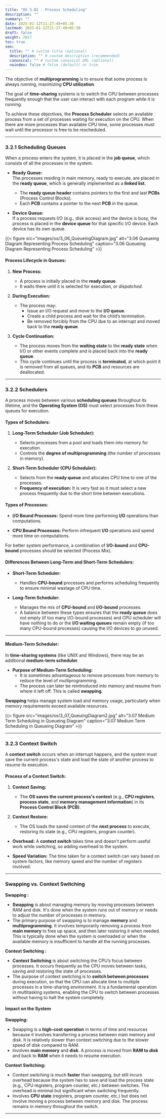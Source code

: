 ```yaml
---
title: "OS 3.02 - Process Scheduling"
description: ""
summary: ""
date: 2025-01-12T21:27:49+05:30
lastmod: 2025-01-12T21:27:49+05:30
draft: false
weight: 2017
toc: true
seo:
  title: "" # custom title (optional)
  description: "" # custom description (recommended)
  canonical: "" # custom canonical URL (optional)
  noindex: false # false (default) or true
---
```




The objective of **multiprogramming** is to ensure that some process is always running, maximizing **CPU utilization**. 

The goal of **time-sharing** systems is to switch the CPU between processes frequently enough that the user can interact with each program while it is running.

To achieve these objectives, the **Process Scheduler** selects an available process from a set of processes waiting for execution on the CPU. When there are more processes than available CPU time, some processes must wait until the processor is free to be rescheduled.

---

### **3.2.1 Scheduling Queues**

When a process enters the system, it is placed in the **job queue**, which consists of all the processes in the system. 

- **Ready Queue:**  
  The processes residing in main memory, ready to execute, are placed in the **ready queue**, which is generally implemented as a **linked list**.
  - The **ready queue header** contains pointers to the first and last **PCBs** (Process Control Blocks).
  - Each **PCB** contains a pointer to the next **PCB** in the queue.

- **Device Queue:**  
  If a process requests I/O (e.g., disk access) and the device is busy, the process is placed in the **device queue** for that specific I/O device. Each device has its own queue.


{{< figure  src="images/os/3_06_QueueingDiagram.jpg"  alt="3.06 Queueing Diagram Representing Process Scheduling"  caption="3.06 Queueing Diagram Representing Process Scheduling" >}}

#### **Process Lifecycle in Queues:**

1. **New Process:**  
   - A process is initially placed in the **ready queue**.
   - It waits there until it is selected for execution, or *dispatched*.

2. **During Execution:**
   - The process may:
     - Issue an I/O request and move to the **I/O queue**.
     - Create a child process and wait for the child’s termination.
     - Be removed forcibly from the CPU due to an interrupt and moved back to the **ready queue**.

3. **Cycle Continuation:**
   - The process moves from the **waiting state** to the **ready state** when I/O or other events complete and is placed back into the **ready queue**.
   - This cycle continues until the process is **terminated**, at which point it is removed from all queues, and its **PCB** and resources are deallocated.

---

### **3.2.2 Schedulers**

A process moves between various **scheduling queues** throughout its lifetime, and the **Operating System (OS)** must select processes from these queues for execution.

#### **Types of Schedulers:**

1. **Long-Term Scheduler (Job Scheduler):**
   - Selects processes from a pool and loads them into memory for execution.
   - Controls the **degree of multiprogramming** (the number of processes in memory).

2. **Short-Term Scheduler (CPU Scheduler):**
   - Selects from the **ready queue** and allocates CPU time to one of the processes.
   - **Frequency of execution:** It is very fast as it must select a new process frequently due to the short time between executions.

#### **Types of Processes:**

- **I/O Bound Processes:**  Spend more time performing **I/O** operations than computations.
  
- **CPU Bound Processes:**  Perform infrequent **I/O** operations and spend more time on computations.


For better system performance, a combination of **I/O-bound** and **CPU-bound** processes should be selected (Process Mix).

#### **Differences Between Long-Term and Short-Term Schedulers:**

- **Short-Term Scheduler:**  
  - Handles **CPU-bound** processes and performs scheduling frequently to ensure minimal wastage of CPU time.
  
- **Long-Term Scheduler:**  
  - Manages the mix of **CPU-bound** and **I/O-bound** processes.
  - A balance between these types ensures that the **ready queue** does not empty (if too many I/O-bound processes) and CPU scheduler will have nothing to do or the **I/O waiting queues** remain empty (if too many CPU-bound processes) causing the I/O devices to go unused.

---

#### **Medium-Term Scheduler:**

In **time-sharing systems** (like UNIX and Windows), there may be an additional **medium-term scheduler**. 

- **Purpose of Medium-Term Scheduling:**  
  - It is sometimes advantageous to remove processes from memory to reduce the level of multiprogramming.
  - The process can later be reintroduced into memory and resume from where it left off. This is called **swapping**.

**Swapping** helps manage system load and memory usage, particularly when memory requirements exceed available resources.



{{< figure  src="images/os/3_07_QueuingDiagram2.jpg"  alt="3.07 Medium Term Scheduling in Queueing Diagram"  caption="3.07 Medium Term Scheduling in Queueing Diagram" >}}

---

### **3.2.3 Context Switch**

A **context switch** occurs when an interrupt happens, and the system must save the current process's state and load the state of another process to resume its execution.

#### **Process of a Context Switch:**

1. **Context Saving:**  
   - The **OS saves the current process's context** (e.g., **CPU registers**, **process state**, and **memory management information**) in its **Process Control Block (PCB)**.

2. **Context Restore:**  
   - The OS loads the saved context of the **next process** to execute, restoring its state (e.g., CPU registers, program counter).


- **Overhead:**  A **context switch** takes time and doesn't perform useful work while switching, so adding overhead to the system.
  
- **Speed Variation:**  The time taken for a context switch can vary based on system factors, like memory speed and the number of registers involved.

---


### **Swapping vs. Context Switching**

**Swapping :**
- **Swapping** is about managing memory by moving processes between RAM and disk. It's done when the system runs out of memory or needs to adjust the number of processes in memory.
- The primary purpose of swapping is to manage **memory** and **multiprogramming**. It involves temporarily removing a process from **main memory** to free up space, and then later restoring it when needed. This is typically done when the system is overloaded or when the available memory is insufficient to handle all the running processes.

 
**Context Switching :**
- **Context Switching** is about switching the CPU’s focus between processes. It occurs frequently as the CPU moves between tasks, saving and restoring the state of processes.
- The purpose of context switching is to **switch between processes** during execution, so that the CPU can allocate time to multiple processes in a time-sharing environment. It is a fundamental operation in multitasking systems, enabling the CPU to switch between processes without having to halt the system completely.


#### **Impact on the System**

**Swapping:**  
- Swapping is a **high-cost operation** in terms of time and resources because it involves transferring a process between main memory and disk. It is relatively slower than context switching due to the slower speed of disk compared to RAM.
- Involves **main memory** and **disk**. A process is moved from **RAM to disk** and back to **RAM** when it needs to resume execution.
  
**Context Switching:**  
- Context switching is much **faster** than swapping, but still incurs overhead because the system has to save and load the process state (e.g., CPU registers, program counter, etc.) between switches. The overhead is minimal but significant when switching frequently.
- Involves **CPU state** (registers, program counter, etc.) but does not involve moving a process between memory and disk. The process remains in memory throughout the switch.


____

